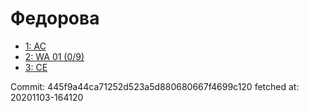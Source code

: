 # Федорова
- [1: AC](1.md)
- [2: WA 01 (0/9)](2.md)
- [3: CE](3.md)

Commit: 445f9a44ca71252d523a5d880680667f4699c120
 fetched at: 20201103-164120
